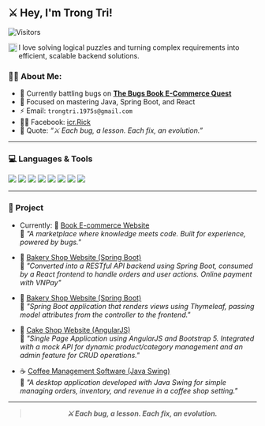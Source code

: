## ⚔️ Hey, I'm **Trong Tri**!
![Visitors](https://visitor-badge.laobi.icu/badge?page_id=icrRick.icrRick-v2&left_color=slateblue&right_color=darkslateblue&left_text=🧿%20Visitors)

<a href='https://github.com/icrRick'><img align='left' alt="github" src="https://img.shields.io/badge/GitHub-181717?style=flat-square&logo=github&logoColor=white" height='18px'/></a>

I love solving logical puzzles and turning complex requirements into efficient, scalable backend solutions.
<br/>

### 🧙‍♂️ About Me:
- 🔭 Currently battling bugs on [**The Bugs Book E-Commerce Quest**](https://github.com/icrRick/theBugs_book_ecommerce)
- 🧠 Focused on mastering Java, Spring Boot, and React
- ⚡ Email: `trongtri.1975s@gmail.com`  
- 🧝‍♂️ Facebook: [icr.Rick](https://www.facebook.com/icr.rick/)
- 🧞 Quote: *“⚔️ Each bug, a lesson. Each fix, an evolution.”*

---

### 💻 Languages & Tools
<p>
  <img src="https://img.shields.io/badge/Java-ED8B00?style=for-the-badge&logo=java&logoColor=white"/>
  <img src="https://img.shields.io/badge/JavaScript-F7DF1E?style=for-the-badge&logo=javascript&logoColor=black"/>
  <img src="https://img.shields.io/badge/C++-00599C?style=for-the-badge&logo=c%2B%2B&logoColor=white"/>
  <img src="https://img.shields.io/badge/Dart-0175C2?style=for-the-badge&logo=dart&logoColor=white"/>
  <img src="https://img.shields.io/badge/Spring_Boot-6DB33F?style=for-the-badge&logo=spring-boot&logoColor=white"/>
  <img src="https://img.shields.io/badge/React-20232A?style=for-the-badge&logo=react&logoColor=61DAFB"/>
  <img src="https://img.shields.io/badge/SQL_Server-CC2927?style=for-the-badge&logo=microsoft-sql-server&logoColor=white"/>
  <img src="https://img.shields.io/badge/MySQL-005C84?style=for-the-badge&logo=mysql&logoColor=white"/>
</p>

---

### 🎒 Project
  
- Currently: 📕 [Book E-commerce Website](https://github.com/icrRick/theBugs_book_ecommerce)  
   💬 *"A marketplace where knowledge meets code. Built for experience, powered by bugs."*


- 🍞 [Bakery Shop Website (Spring Boot)](https://github.com/icrRick/TheBugs_BakeryWebsiteOnlinePayment)  
   💬 *"Converted into a RESTful API backend using Spring Boot, consumed by a React frontend to handle orders and user actions. Online payment with VNPay"*

- 🍞 [Bakery Shop Website (Spring Boot)](https://github.com/icrRick/SpringBoot_BakeryShop)  
   💬 *"Spring Boot application that renders views using Thymeleaf, passing model attributes from the controller to the frontend."*

- 🍰 [Cake Shop Website (AngularJS)](https://github.com/icrRick/AngularJS_BakeryShop)  
   💬 *"Single Page Application using AngularJS and Bootstrap 5. Integrated with a mock API for dynamic product/category management and an admin feature for CRUD operations."*

- ☕ [Coffee Management Software (Java Swing)](https://github.com/icrRick/JavaSwing_CoffeManagement)  
   💬 *"A desktop application developed with Java Swing for simple managing orders, inventory, and revenue in a coffee shop setting."*

    

---

<blockquote>
    <p align="center"><em><strong>⚔️ Each bug, a lesson. Each fix, an evolution.</strong></em></p>
  </blockquote>

